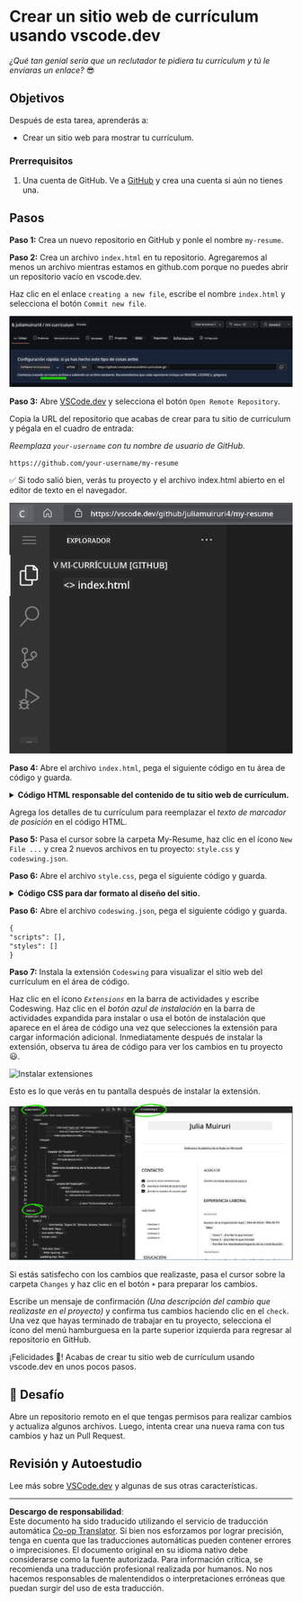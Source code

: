 <!--
CO_OP_TRANSLATOR_METADATA:
{
  "original_hash": "bd3aa6d2b879c30ea496c43aec1c49ed",
  "translation_date": "2025-08-29T14:00:15+00:00",
  "source_file": "8-code-editor/1-using-a-code-editor/assignment.md",
  "language_code": "es"
}
-->
# Crear un sitio web de currículum usando vscode.dev

_¿Qué tan genial sería que un reclutador te pidiera tu currículum y tú le enviaras un enlace?_ 😎

## Objetivos

Después de esta tarea, aprenderás a:

- Crear un sitio web para mostrar tu currículum.

### Prerrequisitos

1. Una cuenta de GitHub. Ve a [GitHub](https://github.com/) y crea una cuenta si aún no tienes una.

## Pasos

**Paso 1:** Crea un nuevo repositorio en GitHub y ponle el nombre `my-resume`.

**Paso 2:** Crea un archivo `index.html` en tu repositorio. Agregaremos al menos un archivo mientras estamos en github.com porque no puedes abrir un repositorio vacío en vscode.dev.

Haz clic en el enlace `creating a new file`, escribe el nombre `index.html` y selecciona el botón `Commit new file`.

![Crear un nuevo archivo en github.com](../../../../translated_images/new-file-github.com.c886796d800e8056561829a181be1382c5303da9d902d8b2dd82b68a4806e21f.es.png)

**Paso 3:** Abre [VSCode.dev](https://vscode.dev) y selecciona el botón `Open Remote Repository`.

Copia la URL del repositorio que acabas de crear para tu sitio de currículum y pégala en el cuadro de entrada:

_Reemplaza `your-username` con tu nombre de usuario de GitHub._

```
https://github.com/your-username/my-resume
```

✅ Si todo salió bien, verás tu proyecto y el archivo index.html abierto en el editor de texto en el navegador.

![Crear un nuevo archivo](../../../../translated_images/project-on-vscode.dev.e79815a9a95ee7feac72ebe5c941c91279716be37c575dbdbf2f43bea2c7d8b6.es.png)

**Paso 4:** Abre el archivo `index.html`, pega el siguiente código en tu área de código y guarda.

<details>
    <summary><b>Código HTML responsable del contenido de tu sitio web de currículum.</b></summary>
    
        <html>

            <head>
                <link href="style.css" rel="stylesheet">
                <link rel="stylesheet" href="https://cdnjs.cloudflare.com/ajax/libs/font-awesome/5.15.4/css/all.min.css">
                <title>¡Tu Nombre Aquí!</title>
            </head>
            <body>
                <header id="header">
                    <!-- encabezado del currículum con tu nombre y título -->
                    <h1>¡Tu Nombre Aquí!</h1>
                    <hr>
                    ¡Tu Rol!
                    <hr>
                </header>
                <main>
                    <article id="mainLeft">
                        <section>
                            <h2>CONTACTO</h2>
                            <!-- información de contacto incluyendo redes sociales -->
                            <p>
                                <i class="fa fa-envelope" aria-hidden="true"></i>
                                <a href="mailto:username@domain.top-level domain">Escribe tu correo aquí</a>
                            </p>
                            <p>
                                <i class="fab fa-github" aria-hidden="true"></i>
                                <a href="github.com/yourGitHubUsername">¡Escribe tu usuario aquí!</a>
                            </p>
                            <p>
                                <i class="fab fa-linkedin" aria-hidden="true"></i>
                                <a href="linkedin.com/yourLinkedInUsername">¡Escribe tu usuario aquí!</a>
                            </p>
                        </section>
                        <section>
                            <h2>HABILIDADES</h2>
                            <!-- tus habilidades -->
                            <ul>
                                <li>¡Habilidad 1!</li>
                                <li>¡Habilidad 2!</li>
                                <li>¡Habilidad 3!</li>
                                <li>¡Habilidad 4!</li>
                            </ul>
                        </section>
                        <section>
                            <h2>EDUCACIÓN</h2>
                            <!-- tu educación -->
                            <h3>¡Escribe tu curso aquí!</h3>
                            <p>
                                ¡Escribe tu institución aquí!
                            </p>
                            <p>
                                Fecha de inicio - Fecha de finalización
                            </p>
                        </section>            
                    </article>
                    <article id="mainRight">
                        <section>
                            <h2>SOBRE MÍ</h2>
                            <!-- sobre ti -->
                            <p>¡Escribe una breve descripción sobre ti!</p>
                        </section>
                        <section>
                            <h2>EXPERIENCIA LABORAL</h2>
                            <!-- tu experiencia laboral -->
                            <h3>Título del puesto</h3>
                            <p>
                                Nombre de la organización | Mes de inicio – Mes de finalización
                            </p>
                            <ul>
                                    <li>Tarea 1 - ¡Escribe lo que hiciste!</li>
                                    <li>Tarea 2 - ¡Escribe lo que hiciste!</li>
                                    <li>Escribe los resultados/impacto de tu contribución</li>
                                    
                            </ul>
                            <h3>Título del puesto 2</h3>
                            <p>
                                Nombre de la organización | Mes de inicio – Mes de finalización
                            </p>
                            <ul>
                                    <li>Tarea 1 - ¡Escribe lo que hiciste!</li>
                                    <li>Tarea 2 - ¡Escribe lo que hiciste!</li>
                                    <li>Escribe los resultados/impacto de tu contribución</li>
                                    
                            </ul>
                        </section>
                    </article>
                </main>
            </body>
        </html>
</details>

Agrega los detalles de tu currículum para reemplazar el _texto de marcador de posición_ en el código HTML.

**Paso 5:** Pasa el cursor sobre la carpeta My-Resume, haz clic en el ícono `New File ...` y crea 2 nuevos archivos en tu proyecto: `style.css` y `codeswing.json`.

**Paso 6:** Abre el archivo `style.css`, pega el siguiente código y guarda.

<details>
        <summary><b>Código CSS para dar formato al diseño del sitio.</b></summary>
            
            body {
                font-family: 'Segoe UI', Tahoma, Geneva, Verdana, sans-serif;
                font-size: 16px;
                max-width: 960px;
                margin: auto;
            }
            h1 {
                font-size: 3em;
                letter-spacing: .6em;
                padding-top: 1em;
                padding-bottom: 1em;
            }

            h2 {
                font-size: 1.5em;
                padding-bottom: 1em;
            }

            h3 {
                font-size: 1em;
                padding-bottom: 1em;
            }
            main { 
                display: grid;
                grid-template-columns: 40% 60%;
                margin-top: 3em;
            }
            header {
                text-align: center;
                margin: auto 2em;
            }

            section {
                margin: auto 1em 4em 2em;
            }

            i {
                margin-right: .5em;
            }

            p {
                margin: .2em auto
            }

            hr {
                border: none;
                background-color: lightgray;
                height: 1px;
            }

            h1, h2, h3 {
                font-weight: 100;
                margin-bottom: 0;
            }
            #mainLeft {
                border-right: 1px solid lightgray;
            }
            
</details>

**Paso 6:** Abre el archivo `codeswing.json`, pega el siguiente código y guarda.

    {
    "scripts": [],
    "styles": []
    }

**Paso 7:** Instala la extensión `Codeswing` para visualizar el sitio web del currículum en el área de código.

Haz clic en el ícono _`Extensions`_ en la barra de actividades y escribe Codeswing. Haz clic en el _botón azul de instalación_ en la barra de actividades expandida para instalar o usa el botón de instalación que aparece en el área de código una vez que selecciones la extensión para cargar información adicional. Inmediatamente después de instalar la extensión, observa tu área de código para ver los cambios en tu proyecto 😃.

![Instalar extensiones](../../../../8-code-editor/images/install-extension.gif)

Esto es lo que verás en tu pantalla después de instalar la extensión.

![Extensión Codeswing en acción](../../../../translated_images/after-codeswing-extension-pb.0ebddddcf73b550994947a9084e35e2836c713ae13839d49628e3c764c1cfe83.es.png)

Si estás satisfecho con los cambios que realizaste, pasa el cursor sobre la carpeta `Changes` y haz clic en el botón `+` para preparar los cambios.

Escribe un mensaje de confirmación _(Una descripción del cambio que realizaste en el proyecto)_ y confirma tus cambios haciendo clic en el `check`. Una vez que hayas terminado de trabajar en tu proyecto, selecciona el ícono del menú hamburguesa en la parte superior izquierda para regresar al repositorio en GitHub.

¡Felicidades 🎉! Acabas de crear tu sitio web de currículum usando vscode.dev en unos pocos pasos.

## 🚀 Desafío

Abre un repositorio remoto en el que tengas permisos para realizar cambios y actualiza algunos archivos. Luego, intenta crear una nueva rama con tus cambios y haz un Pull Request.

## Revisión y Autoestudio

Lee más sobre [VSCode.dev](https://code.visualstudio.com/docs/editor/vscode-web?WT.mc_id=academic-0000-alfredodeza) y algunas de sus otras características.

---

**Descargo de responsabilidad**:  
Este documento ha sido traducido utilizando el servicio de traducción automática [Co-op Translator](https://github.com/Azure/co-op-translator). Si bien nos esforzamos por lograr precisión, tenga en cuenta que las traducciones automáticas pueden contener errores o imprecisiones. El documento original en su idioma nativo debe considerarse como la fuente autorizada. Para información crítica, se recomienda una traducción profesional realizada por humanos. No nos hacemos responsables de malentendidos o interpretaciones erróneas que puedan surgir del uso de esta traducción.